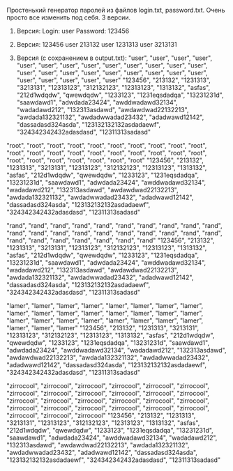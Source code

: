 Простенький генератор паролей из файлов login.txt, password.txt. Очень просто все изменить под себя. 3 версии.
1. Версия: Login: user Password: 123456
2. Версия: 
123456
user
213132
user
1231313
user
3213131


3. Версия (с сохранением в output.txt):
"user", "user", "user", "user", "user", "user", "user", "user", "user", "user", "user", "user", "user", "user", "user", "user", "user", "user", "user", "user", "user", "user", "user", "user", "user", "user", "user"
"123456", "213132", "1231313", "3213131", "12313123", "312132123", "12313123", "1313132", "asfas", "212d1wdqdw", "qwewdqdw", "1233123", "1231eqsdadqa", "13231231d", "saawdawd1", "adwdada23424", "awddwadawd32134", "wadadawd212", "132313asdawd", "awdawdwad22132213", "awdada132321132", "awdadwwadad23432", "adadwawd12142", "dassadasd324asda", "123132132132asdadaewf", "324342342432adasdasd", "12311313sadasd"

"root", "root", "root", "root", "root", "root", "root", "root", "root", "root", "root", "root", "root", "root", "root", "root", "root", "root", "root", "root", "root", "root", "root", "root", "root", "root", "root"
"123456", "213132", "1231313", "3213131", "12313123", "312132123", "12313123", "1313132", "asfas", "212d1wdqdw", "qwewdqdw", "1233123", "1231eqsdadqa", "13231231d", "saawdawd1", "adwdada23424", "awddwadawd32134", "wadadawd212", "132313asdawd", "awdawdwad22132213", "awdada132321132", "awdadwwadad23432", "adadwawd12142", "dassadasd324asda", "123132132132asdadaewf", "324342342432adasdasd", "12311313sadasd"

"rand", "rand", "rand", "rand", "rand", "rand", "rand", "rand", "rand", "rand", "rand", "rand", "rand", "rand", "rand", "rand", "rand", "rand", "rand", "rand", "rand", "rand", "rand", "rand", "rand", "rand", "rand"
"123456", "213132", "1231313", "3213131", "12313123", "312132123", "12313123", "1313132", "asfas", "212d1wdqdw", "qwewdqdw", "1233123", "1231eqsdadqa", "13231231d", "saawdawd1", "adwdada23424", "awddwadawd32134", "wadadawd212", "132313asdawd", "awdawdwad22132213", "awdada132321132", "awdadwwadad23432", "adadwawd12142", "dassadasd324asda", "123132132132asdadaewf", "324342342432adasdasd", "12311313sadasd"

"lamer", "lamer", "lamer", "lamer", "lamer", "lamer", "lamer", "lamer", "lamer", "lamer", "lamer", "lamer", "lamer", "lamer", "lamer", "lamer", "lamer", "lamer", "lamer", "lamer", "lamer", "lamer", "lamer", "lamer", "lamer", "lamer", "lamer"
"123456", "213132", "1231313", "3213131", "12313123", "312132123", "12313123", "1313132", "asfas", "212d1wdqdw", "qwewdqdw", "1233123", "1231eqsdadqa", "13231231d", "saawdawd1", "adwdada23424", "awddwadawd32134", "wadadawd212", "132313asdawd", "awdawdwad22132213", "awdada132321132", "awdadwwadad23432", "adadwawd12142", "dassadasd324asda", "123132132132asdadaewf", "324342342432adasdasd", "12311313sadasd"

"zirrocool", "zirrocool", "zirrocool", "zirrocool", "zirrocool", "zirrocool", "zirrocool", "zirrocool", "zirrocool", "zirrocool", "zirrocool", "zirrocool", "zirrocool", "zirrocool", "zirrocool", "zirrocool", "zirrocool", "zirrocool", "zirrocool", "zirrocool", "zirrocool", "zirrocool", "zirrocool", "zirrocool", "zirrocool", "zirrocool", "zirrocool"
"123456", "213132", "1231313", "3213131", "12313123", "312132123", "12313123", "1313132", "asfas", "212d1wdqdw", "qwewdqdw", "1233123", "1231eqsdadqa", "13231231d", "saawdawd1", "adwdada23424", "awddwadawd32134", "wadadawd212", "132313asdawd", "awdawdwad22132213", "awdada132321132", "awdadwwadad23432", "adadwawd12142", "dassadasd324asda", "123132132132asdadaewf", "324342342432adasdasd", "12311313sadasd"


   
